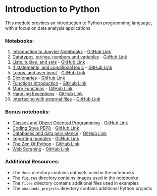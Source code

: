 # Introduction to Python

This module provides an introduction to Python programming language, with a focus on data analysis applications.

### Notebooks:

1. [Introduction to Jupyter Notebooks](01_introduction_to_jupyter_notebooks.ipynb) - [GitHub Link](https://github.com/mo-zekry/Data_Analysis_Nile_Diploma/blob/master/04_Introduction_To_Python/01_introduction_to_jupyter_notebooks.ipynb)
2. [Datatypes, strings, numbers and variables](02_datatypes_strings_numbers_and_variables.ipynb) - [GitHub Link](https://github.com/mo-zekry/Data_Analysis_Nile_Diploma/blob/master/04_Introduction_To_Python/02_datatypes_strings_numbers_and_variables.ipynb)
3. [Lists, tuples, and sets](03_lists_tuples_and_sets.ipynb) - [GitHub Link](https://github.com/mo-zekry/Data_Analysis_Nile_Diploma/blob/master/04_Introduction_To_Python/03_lists_tuples_and_sets.ipynb)
4. [If statements, and conditional logic](04_if_statements.ipynb) - [GitHub Link](https://github.com/mo-zekry/Data_Analysis_Nile_Diploma/blob/master/04_Introduction_To_Python/04_if_statements.ipynb)
5. [Loops, and user input](05_while_loops_and_user_input.ipynb) - [GitHub Link](https://github.com/mo-zekry/Data_Analysis_Nile_Diploma/blob/master/04_Introduction_To_Python/05_while_loops_and_user_input.ipynb)
6. [Dictionaries](06_dictionaries.ipynb) - [GitHub Link](https://github.com/mo-zekry/Data_Analysis_Nile_Diploma/blob/master/04_Introduction_To_Python/06_dictionaries.ipynb)
7. [Functions introduction](07_introduction_to_functions.ipynb) - [GitHub Link](https://github.com/mo-zekry/Data_Analysis_Nile_Diploma/blob/master/04_Introduction_To_Python/07_introduction_to_functions.ipynb)
8. [More Functions](08_some_more_functions.ipynb) - [GitHub Link](https://github.com/mo-zekry/Data_Analysis_Nile_Diploma/blob/master/04_Introduction_To_Python/08_some_more_functions.ipynb)
9. [Handling Exceptions](09_exceptions.ipynb) - [GitHub Link](https://github.com/mo-zekry/Data_Analysis_Nile_Diploma/blob/master/04_Introduction_To_Python/09_exceptions.ipynb)
10. [Interfacing with external files](10_external_files.ipynb) - [GitHub Link](https://github.com/mo-zekry/Data_Analysis_Nile_Diploma/blob/master/04_Introduction_To_Python/10_external_files.ipynb)

### Bonus notebooks:

* [Classes and Object Oriented Programming](bonus_classes_and_OOP.ipynb) - [GitHub Link](https://github.com/mo-zekry/Data_Analysis_Nile_Diploma/blob/master/04_Introduction_To_Python/bonus_classes_and_OOP.ipynb)
* [Coding Style PEP8](bonus_coding_style_PEP8.ipynb) - [GitHub Link](https://github.com/mo-zekry/Data_Analysis_Nile_Diploma/blob/master/04_Introduction_To_Python/bonus_coding_style_PEP8.ipynb)
* [Databases and data persistence](bonus_databases_and_persistence.ipynb) - [GitHub Link](https://github.com/mo-zekry/Data_Analysis_Nile_Diploma/blob/master/04_Introduction_To_Python/bonus_databases_and_persistence.ipynb)
* [Importing modules](bonus_importing_modules.ipynb) - [GitHub Link](https://github.com/mo-zekry/Data_Analysis_Nile_Diploma/blob/master/04_Introduction_To_Python/bonus_importing_modules.ipynb)
* [The Zen Of Python](bonus_the_zen_of_python.ipynb) - [GitHub Link](https://github.com/mo-zekry/Data_Analysis_Nile_Diploma/blob/master/04_Introduction_To_Python/bonus_the_zen_of_python.ipynb)
* [Web Scraping](bonus_web_scraping.ipynb) - [GitHub Link](https://github.com/mo-zekry/Data_Analysis_Nile_Diploma/blob/master/04_Introduction_To_Python/bonus_web_scraping.ipynb)

### Additional Resources:

- The `data` directory contains datasets used in the notebooks
- The `figures` directory contains images used in the notebooks
- The `files` directory contains additional files used in examples
- The `anaconda_projects` directory contains additional Python projects
